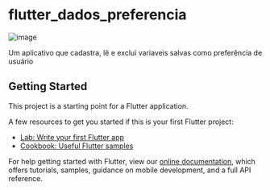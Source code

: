 # flutter_dados_preferencia

![image](https://user-images.githubusercontent.com/75325265/137240641-526731ec-adc5-4994-ab07-2838913c7c4f.png)

Um aplicativo que cadastra, lê e exclui variaveis salvas como preferência de usuário

## Getting Started

This project is a starting point for a Flutter application.

A few resources to get you started if this is your first Flutter project:

- [Lab: Write your first Flutter app](https://flutter.dev/docs/get-started/codelab)
- [Cookbook: Useful Flutter samples](https://flutter.dev/docs/cookbook)

For help getting started with Flutter, view our
[online documentation](https://flutter.dev/docs), which offers tutorials,
samples, guidance on mobile development, and a full API reference.
